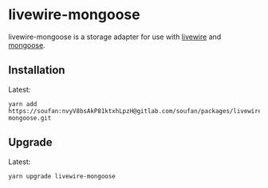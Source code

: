 # livewire-mongoose

livewire-mongoose is a storage adapter for use with [livewire](https://gitlab.com/soufan/packages/livewire/) and [mongoose](https://mongoosejs.com/).

## Installation

Latest:

~~~
yarn add https://soufan:nvyV8bsAkP81ktxhLpzH@gitlab.com/soufan/packages/livewire-mongoose.git
~~~

## Upgrade

Latest:

~~~
yarn upgrade livewire-mongoose
~~~
